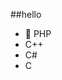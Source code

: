 ##‎hello‎  
-  🐘 PHP       
-  C++         
-  C#                       
-  C                                